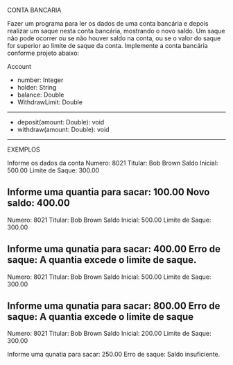 CONTA BANCARIA

Fazer um programa para ler os dados de uma conta bancária
e depois realizar um saque nesta conta bancária, mostrando o novo
saldo. Um saque não pode ocorrer ou se não houver saldo na conta,
ou se o valor do saque for superior ao limite de saque da conta.
Implemente a conta bancária conforme projeto abaixo:

Account

- number: Integer
- holder: String
- balance: Double
- WithdrawLimit: Double
-----------------------------
+ deposit(amount: Double): void
+ withdraw(amount: Double): void
-----------------------------

EXEMPLOS

Informe os dados da conta
Numero: 8021
Titular: Bob Brown
Saldo Inicial: 500.00
Limite de Saque: 300.00

Informe uma quantia para sacar: 100.00
Novo saldo: 400.00
-----------------------------

Numero: 8021
Titular: Bob Brown
Saldo Inicial: 500.00
Limite de Saque: 300.00

Informe uma qunatia para sacar: 400.00
Erro de saque: A quantia excede o limite de saque.
-----------------------------

Numero: 8021
Titular: Bob Brown
Saldo Inicial: 500.00
Limite de Saque: 300.00

Informe uma qunatia para sacar: 800.00
Erro de saque: A quantia excede o limite de saque
-----------------------------

Numero: 8021
Titular: Bob Brown
Saldo Inicial: 200.00
Limite de Saque: 300.00

Informe uma qunatia para sacar: 250.00
Erro de saque: Saldo insuficiente.
